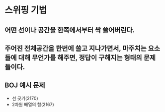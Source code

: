 # 스위핑 기법

## 어떤 선이나 공간을 한쪽에서부터 싹 쓸어버린다.
## 주어진 전체공간을 한번에 쓸고 지나가면서, 마주치는 요소들에 대해 무언가를 해주면, 정답이 구해지는 형태의 문제들이다.

## BOJ 예시 문제
  - 선 긋기(2170)
  - 2차원 배열의 합(2167)
